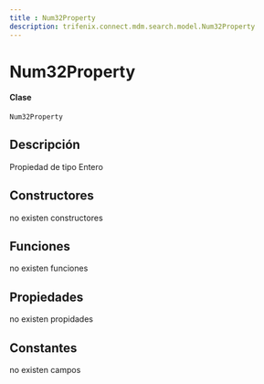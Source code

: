 ```yaml
---
title : Num32Property
description: trifenix.connect.mdm.search.model.Num32Property
---
```


# Num32Property

<CodeBlock slots = 'heading, code' repeat = '1' languages = 'C#' />

#### Clase
```
Num32Property
```

## Descripción
Propiedad de tipo Entero
## Constructores

no existen constructores


## Funciones

no existen funciones

## Propiedades

no existen propidades

## Constantes
no existen campos

